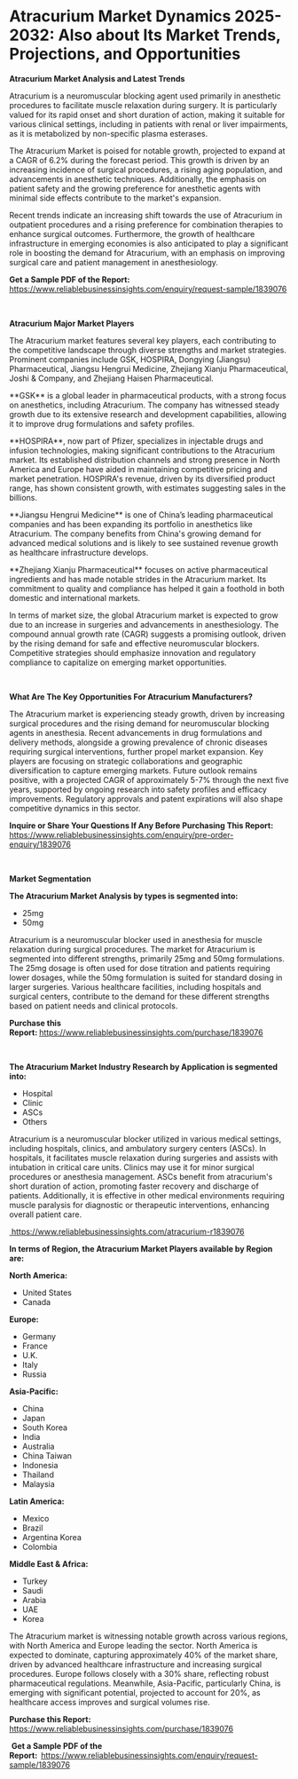 <p><h1>Atracurium Market Dynamics 2025-2032: Also about Its Market Trends, Projections, and Opportunities</h1></p><p><strong>Atracurium Market Analysis and Latest Trends</strong></p>
<p><p>Atracurium is a neuromuscular blocking agent used primarily in anesthetic procedures to facilitate muscle relaxation during surgery. It is particularly valued for its rapid onset and short duration of action, making it suitable for various clinical settings, including in patients with renal or liver impairments, as it is metabolized by non-specific plasma esterases.</p><p>The Atracurium Market is poised for notable growth, projected to expand at a CAGR of 6.2% during the forecast period. This growth is driven by an increasing incidence of surgical procedures, a rising aging population, and advancements in anesthetic techniques. Additionally, the emphasis on patient safety and the growing preference for anesthetic agents with minimal side effects contribute to the market's expansion.</p><p>Recent trends indicate an increasing shift towards the use of Atracurium in outpatient procedures and a rising preference for combination therapies to enhance surgical outcomes. Furthermore, the growth of healthcare infrastructure in emerging economies is also anticipated to play a significant role in boosting the demand for Atracurium, with an emphasis on improving surgical care and patient management in anesthesiology.</p></p>
<p><strong>Get a Sample PDF of the Report:&nbsp;</strong> <a href="https://www.reliablebusinessinsights.com/enquiry/request-sample/1839076?utm_campaign=1873&utm_medium=2&utm_source=Github&utm_content=ia&utm_term=19042025&utm_id=atracurium">https://www.reliablebusinessinsights.com/enquiry/request-sample/1839076</a></p>
<p>&nbsp;</p>
<p><strong>Atracurium Major Market Players</strong></p>
<p><p>The Atracurium market features several key players, each contributing to the competitive landscape through diverse strengths and market strategies. Prominent companies include GSK, HOSPIRA, Dongying (Jiangsu) Pharmaceutical, Jiangsu Hengrui Medicine, Zhejiang Xianju Pharmaceutical, Joshi & Company, and Zhejiang Haisen Pharmaceutical.</p><p>**GSK** is a global leader in pharmaceutical products, with a strong focus on anesthetics, including Atracurium. The company has witnessed steady growth due to its extensive research and development capabilities, allowing it to improve drug formulations and safety profiles.</p><p>**HOSPIRA**, now part of Pfizer, specializes in injectable drugs and infusion technologies, making significant contributions to the Atracurium market. Its established distribution channels and strong presence in North America and Europe have aided in maintaining competitive pricing and market penetration. HOSPIRA's revenue, driven by its diversified product range, has shown consistent growth, with estimates suggesting sales in the billions.</p><p>**Jiangsu Hengrui Medicine** is one of China’s leading pharmaceutical companies and has been expanding its portfolio in anesthetics like Atracurium. The company benefits from China's growing demand for advanced medical solutions and is likely to see sustained revenue growth as healthcare infrastructure develops.</p><p>**Zhejiang Xianju Pharmaceutical** focuses on active pharmaceutical ingredients and has made notable strides in the Atracurium market. Its commitment to quality and compliance has helped it gain a foothold in both domestic and international markets.</p><p>In terms of market size, the global Atracurium market is expected to grow due to an increase in surgeries and advancements in anesthesiology. The compound annual growth rate (CAGR) suggests a promising outlook, driven by the rising demand for safe and effective neuromuscular blockers. Competitive strategies should emphasize innovation and regulatory compliance to capitalize on emerging market opportunities.</p></p>
<p>&nbsp;</p>
<p><strong>What Are The Key Opportunities For Atracurium Manufacturers?</strong></p>
<p><p>The Atracurium market is experiencing steady growth, driven by increasing surgical procedures and the rising demand for neuromuscular blocking agents in anesthesia. Recent advancements in drug formulations and delivery methods, alongside a growing prevalence of chronic diseases requiring surgical interventions, further propel market expansion. Key players are focusing on strategic collaborations and geographic diversification to capture emerging markets. Future outlook remains positive, with a projected CAGR of approximately 5-7% through the next five years, supported by ongoing research into safety profiles and efficacy improvements. Regulatory approvals and patent expirations will also shape competitive dynamics in this sector.</p></p>
<p><strong>Inquire or Share Your Questions If Any Before Purchasing This Report:</strong> <a href="https://www.reliablebusinessinsights.com/enquiry/pre-order-enquiry/1839076?utm_campaign=1873&utm_medium=2&utm_source=Github&utm_content=ia&utm_term=19042025&utm_id=atracurium">https://www.reliablebusinessinsights.com/enquiry/pre-order-enquiry/1839076</a></p>
<p>&nbsp;</p>
<p><strong>Market Segmentation</strong></p>
<p><strong>The Atracurium Market Analysis by types is segmented into:</strong></p>
<p><ul><li>25mg</li><li>50mg</li></ul></p>
<p><p>Atracurium is a neuromuscular blocker used in anesthesia for muscle relaxation during surgical procedures. The market for Atracurium is segmented into different strengths, primarily 25mg and 50mg formulations. The 25mg dosage is often used for dose titration and patients requiring lower dosages, while the 50mg formulation is suited for standard dosing in larger surgeries. Various healthcare facilities, including hospitals and surgical centers, contribute to the demand for these different strengths based on patient needs and clinical protocols.</p></p>
<p><strong>Purchase this Report:&nbsp;</strong><a href="https://www.reliablebusinessinsights.com/purchase/1839076?utm_campaign=1873&utm_medium=2&utm_source=Github&utm_content=ia&utm_term=19042025&utm_id=atracurium">https://www.reliablebusinessinsights.com/purchase/1839076</a></p>
<p>&nbsp;</p>
<p><strong>The Atracurium Market Industry Research by Application is segmented into:</strong></p>
<p><ul><li>Hospital</li><li>Clinic</li><li>ASCs</li><li>Others</li></ul></p>
<p><p>Atracurium is a neuromuscular blocker utilized in various medical settings, including hospitals, clinics, and ambulatory surgery centers (ASCs). In hospitals, it facilitates muscle relaxation during surgeries and assists with intubation in critical care units. Clinics may use it for minor surgical procedures or anesthesia management. ASCs benefit from atracurium's short duration of action, promoting faster recovery and discharge of patients. Additionally, it is effective in other medical environments requiring muscle paralysis for diagnostic or therapeutic interventions, enhancing overall patient care.</p></p>
<p><a href="https://www.reliablebusinessinsights.com/atracurium-r1839076?utm_campaign=1873&utm_medium=2&utm_source=Github&utm_content=ia&utm_term=19042025&utm_id=atracurium">&nbsp;https://www.reliablebusinessinsights.com/atracurium-r1839076</a></p>
<p><strong>In terms of Region, the Atracurium Market Players available by Region are:</strong></p>
<p>
    <p> <strong> North America: </strong>
        <ul>
            <li>United States</li>
            <li>Canada</li>
        </ul>
        </p> 
    <p> <strong> Europe: </strong>
        <ul>
            <li>Germany</li>
            <li>France</li>
            <li>U.K.</li>
            <li>Italy</li>
            <li>Russia</li>
        </ul>
        </p> 
    <p> <strong> Asia-Pacific: </strong>
        <ul>
            <li>China</li>
            <li>Japan</li>
            <li>South Korea</li>
            <li>India</li>
            <li>Australia</li>
            <li>China Taiwan</li>
            <li>Indonesia</li>
            <li>Thailand</li>
            <li>Malaysia</li>
        </ul>
        </p> 
    <p> <strong> Latin America: </strong>
        <ul>
            <li>Mexico</li>
            <li>Brazil</li>
            <li>Argentina Korea</li>
            <li>Colombia</li>
        </ul>
        </p> 
    <p> <strong> Middle East & Africa: </strong>
        <ul>
            <li>Turkey</li>
            <li>Saudi</li>
            <li>Arabia</li>
            <li>UAE</li>
            <li>Korea</li>
        </ul>
    </p>
    </p>
<p><p>The Atracurium market is witnessing notable growth across various regions, with North America and Europe leading the sector. North America is expected to dominate, capturing approximately 40% of the market share, driven by advanced healthcare infrastructure and increasing surgical procedures. Europe follows closely with a 30% share, reflecting robust pharmaceutical regulations. Meanwhile, Asia-Pacific, particularly China, is emerging with significant potential, projected to account for 20%, as healthcare access improves and surgical volumes rise.</p></p>
<p><strong>Purchase this Report: </strong><a href="https://www.reliablebusinessinsights.com/purchase/1839076?utm_campaign=1873&utm_medium=2&utm_source=Github&utm_content=ia&utm_term=19042025&utm_id=atracurium">https://www.reliablebusinessinsights.com/purchase/1839076</a></p>
<p>&nbsp;<strong>Get a Sample PDF of the Report:&nbsp;&nbsp;</strong><a href="https://www.reliablebusinessinsights.com/enquiry/request-sample/1839076?utm_campaign=1873&utm_medium=2&utm_source=Github&utm_content=ia&utm_term=19042025&utm_id=atracurium">https://www.reliablebusinessinsights.com/enquiry/request-sample/1839076</a></p>
<p><strong></strong></p>
<p><p></p><p></p><p></p></p>
